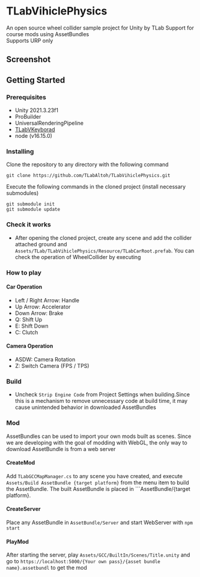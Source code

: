 
# TLabVihiclePhysics
An open source wheel collider sample project for Unity by TLab
Support for course mods using AssetBundles  
Supports URP only

## Screenshot

## Getting Started
### Prerequisites
- Unity 2021.3.23f1
- ProBuilder
- UniversalRenderingPipeline
- [TLabVKeyborad](https://github.com/TLabAltoh/TLabVKeyborad)
- node (v16.15.0)
### Installing
Clone the repository to any directory with the following command  
```
git clone https://github.com/TLabAltoh/TLabVihiclePhysics.git
```
Execute the following commands in the cloned project (install necessary submodules)

```
git submodule init
git submodule update
```
### Check it works
- After opening the cloned project, create any scene and add the collider attached ground and ```Assets/TLab/TLabVihiclePhysics/Resource/TLabCarRoot.prefab```. You can check the operation of WheelCollider by executing
### How to play
#### Car Operation
- Left / Right Arrow: Handle
- Up Arrow: Accelerator
- Down Arrow: Brake
- Q: Shift Up
- E: Shift Down
- C: Clutch
#### Camera Operation
- ASDW: Camera Rotation
- Z: Switch Camera (FPS / TPS)

### Build
- Uncheck ```Strip Engine Code``` from Project Settings when building.Since this is a mechanism to remove unnecessary code at build time, it may cause unintended behavior in downloaded AssetBundles

### Mod
AssetBundles can be used to import your own mods built as scenes. Since we are developing with the goal of modding with WebGL, the only way to download AssetBundle is from a web server
#### CreateMod
Add ```TLabGCCMapManager.cs``` to any scene you have created, and execute ```Assets/Build AssetBundle {target platform}``` from the menu item to build the AssetBundle. The built AssetBundle is placed in ```AssetBundle/{target platform}.
#### CreateServer
Place any AssetBundle in ```AssetBundle/Server``` and start WebServer with ```npm start```
#### PlayMod
After starting the server, play ```Assets/GCC/BuiltIn/Scenes/Title.unity``` and go to ```https://localhost:5000/{Your own pass}/{asset bundle name}.assetbundl``` to get the mod

